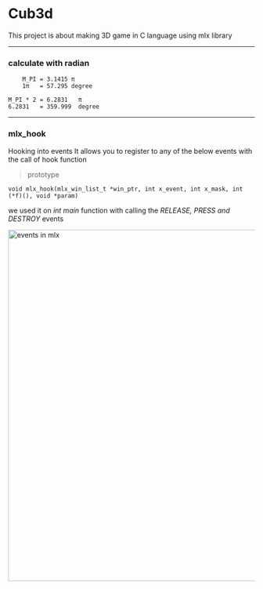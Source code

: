 
# Cub3d
This project is about making 3D game in C language using mlx library
__________________________________________________________________________________________________________________

### calculate with radian
        M_PI = 3.1415 π
        1π   = 57.295 degree
        
    M_PI * 2 = 6.2831   π
    6.2831   = 359.999  degree

_____________________________________________
    
    

### mlx_hook

Hooking into events It allows you to register to any of the below events with the call of hook function

> prototype

    void mlx_hook(mlx_win_list_t *win_ptr, int x_event, int x_mask, int (*f)(), void *param)

we used it on *int main* function with calling the *RELEASE, PRESS and DESTROY* events

<img width="717" alt="events in mlx" src="https://github.com/realdahh/Cub3d/assets/111651235/356b4041-17c0-48be-90f3-764f5c161853">

